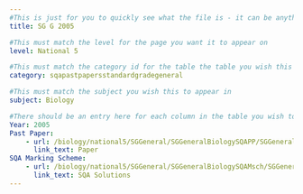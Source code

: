 ```yaml
---
#This is just for you to quickly see what the file is - it can be anything you want
title: SG G 2005

#This must match the level for the page you want it to appear on
level: National 5

#This must match the category id for the table the table you wish this to appear in
category: sqapastpapersstandardgradegeneral

#This must match the subject you wish this to appear in
subject: Biology

#There should be an entry here for each column in the table you wish to populate:
Year: 2005
Past Paper:
    - url: /biology/national5/SGGeneral/SGGeneralBiologySQAPP/SGGeneralBiologySQApp2005.pdf
      link_text: Paper
SQA Marking Scheme:
    - url: /biology/national5/SGGeneral/SGGeneralBiologySQAMsch/SGGeneralBiologySQAmsch2005.pdf
      link_text: SQA Solutions
---
```


